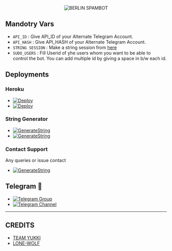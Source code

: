 
<p align="center">
  <img src="https://te.legra.ph/file/84ba366dd4bd8fbd416de.jpg" alt="BERLIN SPAMBOT">
</p>


## Mandotry Vars 

   - `API_ID` :  Give API_ID of your Alternate Telegram Account.
   - `API_HASH` :  Give API_HASH of your Alternate Telegram Account.
   - `STRING SESSION` :  Make a string session from [here](https://replit.com/@SAJALMAURYA/Berlin-Spambot#main.py)
   - `SUDO_USERS` :  Fill Userid of yhe users whom you want to be able to control the bot. You can add multiple id by giving a space in b/w each id.


## Deployments

### Heroku

- [![Deploy](https://www.herokucdn.com/deploy/button.svg)](https://heroku.com/deploy)
- [![Deploy](https://img.shields.io/badge/DEPLOY%20VIA%20TELEGRAM%20BOT-blueviolet?style=for-the-badge&logo=telegram)](https://telegram.dog/XTZ_HerokuBot?start=c2FqYWxyb2NrL0Jlcmxpbi1TcGFtYm90IG1haW4)



### String Generator
- [![GenerateString](https://camo.githubusercontent.com/b8f040a155a621627eaf4fbc3d2bfc3201053c9184981c58a3195c6254865865/68747470733a2f2f696d672e736869656c64732e696f2f62616467652f47656e65726174652532304f6e2532305265706c2d626c756576696f6c65743f7374796c653d666f722d7468652d6261646765266c6f676f3d6170707665796f72)](https://replit.com/@SAJALMAURYA/Berlin-Spambot#main.py)
- [![GenerateString](https://img.shields.io/badge/GENRATE%20ON%20TELEGRAM-blueviolet?style=for-the-badge&logo=telegram)](https://t.me/sessiongenro_bot)
### Contact Support
Any queries or issue contact 
- [![GenerateString](https://img.shields.io/badge/DM%20ON%20TELEGRAM-blueviolet?style=for-the-badge&logo=telegram)](https://t.me/nouseridfound_bot)

## Telegram 🏪
- [![Telegram Group](https://img.shields.io/badge/Telegram-Group-brightgreen)](https://t.me/BERLINGODSPAM)
- [![Telegram Channel](https://img.shields.io/badge/Telegram-Channel-brightgreen)](https://t.me/BERLINSPAMM)

------
## CREDITS
- [TEAM YUKKI](https://github.com/notreallyshikhar)
- [LONE-WOLF](https://github.com/Lone-Wolf250)
